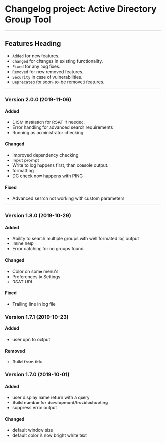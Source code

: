 # Changelog project: Active Directory Group Tool 
---

## Features Heading
- `Added` for new features.
- `Changed` for changes in existing functionality.
- `Fixed` for any bug fixes.
- `Removed` for now removed features.
- `Security` in case of vulnerabilities.
- `Deprecated` for soon-to-be removed features.

---

### Version 2.0.0 (2019-11-06)
#### Added
- DISM instllation for RSAT if needed.
- Error handling for advanced search requirements
- Running as administrator checking

#### Changed
- Improved dependency checking
- Input prompt
- Write to log happens first, than console output.
- formatting
- DC check now happens with PING

#### Fixed
- Advanced search not working with custom parameters


---

### Version 1.8.0 (2019-10-29)
#### Added
- Ability to search multiple groups with well formated log output
- Inline help
- Error catching for no groups found.

#### Changed
- Color on some menu's
- Preferences to Settings
- RSAT URL

#### Fixed
- Trailing line in log file


### Version 1.7.1 (2019-10-23)
#### Added
- user upn to output

#### Removed
- Build from title



### Version 1.7.0 (2019-10-01)

#### Added
- user display name return with a query
- Build number for development/troubleshooting
- suppress error output
#### Changed
- default window size
- default color is now bright white text